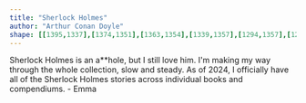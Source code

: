 ```yaml
---
title: "Sherlock Holmes"
author: "Arthur Conan Doyle"
shape: [[1395,1337],[1374,1351],[1363,1354],[1339,1357],[1294,1357],[1285,1355],[1013,1355],[1002,1353],[990,1353],[982,1355],[975,1362],[973,1388],[975,1400],[980,1404],[1141,1404],[1149,1406],[1208,1407],[1342,1406],[1364,1405],[1378,1402],[1396,1392],[1406,1389],[1412,1380],[1414,1345],[1410,1339],[1399,1337]]
---
```

Sherlock Holmes is an a**hole, but I still love him.  I'm making my way through the whole collection, slow and steady.  As of 2024, I officially have all of the Sherlock Holmes stories across individual books and compendiums. - Emma
